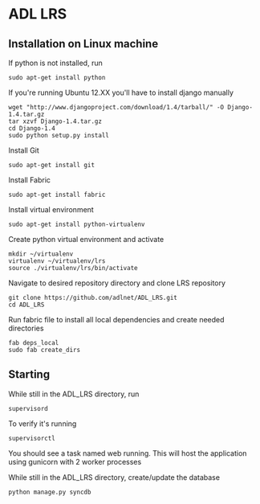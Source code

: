 # ADL LRS

## Installation on Linux machine

If python is not installed, run

    sudo apt-get install python

If you're running Ubuntu 12.XX you'll have to install django manually

    wget "http://www.djangoproject.com/download/1.4/tarball/" -O Django-1.4.tar.gz
    tar xzvf Django-1.4.tar.gz
    cd Django-1.4
    sudo python setup.py install

Install Git
    
    sudo apt-get install git

Install Fabric

    sudo apt-get install fabric

Install virtual environment

    sudo apt-get install python-virtualenv

Create python virtual environment and activate

    mkdir ~/virtualenv
    virtualenv ~/virtualenv/lrs
    source ./virtualenv/lrs/bin/activate

Navigate to desired repository directory and clone LRS repository

    git clone https://github.com/adlnet/ADL_LRS.git
    cd ADL_LRS
    
Run fabric file to install all local dependencies and create needed directories    

    fab deps_local
    sudo fab create_dirs

## Starting
While still in the ADL_LRS directory, run

    supervisord

To verify it's running

    supervisorctl

You should see a task named web running. This will host the application using gunicorn with 2 worker processes

While still in the ADL_LRS directory, create/update the database
    
    python manage.py syncdb
        